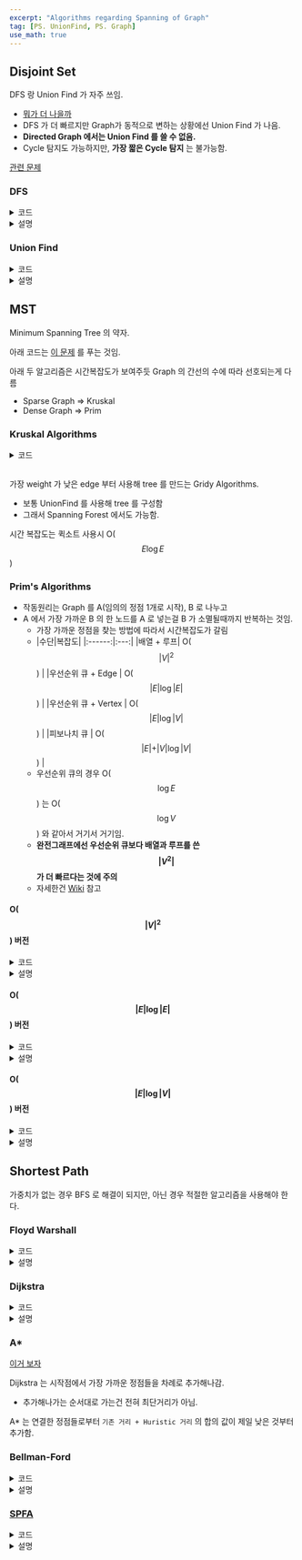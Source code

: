 ```yaml
---
excerpt: "Algorithms regarding Spanning of Graph"
tag: [PS. UnionFind, PS. Graph]
use_math: true
---
```


## Disjoint Set

DFS 랑 Union Find 가 자주 쓰임.
+ [뭐가 더 나을까](https://stackoverflow.com/questions/28398101/union-find-or-dfs-which-one-is-better-to-find-connected-component)
+ DFS 가 더 빠르지만 Graph가 동적으로 변하는 상황에선 Union Find 가 나음.
+ __Directed Graph 에서는 Union Find 를 쓸 수 없음.__
+ Cycle 탐지도 가능하지만, __가장 짧은 Cycle 탐지__ 는 불가능함.

[관련 문제](https://www.acmicpc.net/submit/9466/40529687)

### DFS

<details> 
<summary>코드</summary> 
{% highlight c++ %}

vector<int> lines[MAX_IN];
bool stTB[MAX_IN]; bool edTB[MAX_IN];

void DFS(int cur)
{
	stTB[cur] = true;

	for (auto l : lines[cur])
	{
		if (!stTB[l])      // 방문한 노드가 아닐 때만 DFS() 를 함
			DFS(l);
		else if (!edTB[l]) // 현재 노드에서 탐색이 안끝났는데 돌아왔다면 Cyle
			;// detect
	}
	
	edTB[cur] = true;      // 현재 노드에서의 탐색 완료
}

{% endhighlight c++ %}
</details>

<details> 
<summary>설명</summary>
<div markdown="1">
<br/>

O($$N$$) 에 끝나며 정적인 그래프에서 사용가능하다.

DFS 에서 Edge 는 4가지 종류가 있다.
+ DFS Search Tree 구성을 위해 사용된 Edge, 
+ Backward Edge : DFS Search Tree 상에서 Parent Node 로 향하는 Edge
+ Forward Edge : DFS Search Tree 상에서 Child Node 로 향하는 Edge
+ Cross Edge : 서로 다른 DFS Search Tree 를 연결하거나 Parent/Child 가 아닌 Node 간을 연결하는 Edge

Backward Edge 가 있으면 Cycle 이 있으며 그 역도 성립한다.
+ ```stTB[] == true && edTB[] == false``` 의 조건이 바로 그것
+ __가장 짧은 Cycle 을 탐색하는건 보장되지 않는다.__ Forward Edge 를 거쳐서 Backward Edge 를 지날 가능성이 있으나 이 경우는 탐색하지 않기 때문이다.

DFS 를 단순히 Visit 체크로 구현하는 경우도 있다.
+ Birected Graph 의 경우는 방문체크로도 Cycle 을 찾아낼 수 있다.
+ __Directed Graph 인 경우는 Visit 된 노드가 꼭 Cycle 을 보장하지 않는다.__ 

</div>
</details>


### Union Find

<details> 
<summary>코드</summary> 
{% highlight c++ %}

int rootTB[MAX_IN], rankTB[MAX_IN];
void Init(int n)
{
	for(int i = 0; i <=n; i++) rootTB[i] = i;
	fill(rankTB, rankTB+n+1, 0);
}

int Find(int a)
{
	if (rootTB[a] == a) return a;
	return rootTB[a] = Find(rootTB[a]);
}

bool Union(int from, int to)
{
	from = Find(from);
	to = Find(to);
	if (from == to) return false;
	if(rankTB[to] < rankTB[from]) swap(from, to);
	if(rankTB[to] == rankTB[from]) rankTB[to]++;
	rootTB[from] = to;
	return true;
}

{% endhighlight %}
</details>

<details> 
<summary>설명</summary>
<div markdown="1">
<br/>

여기서 시간복잡도는 보통 $$N$$ 번의 ```Union()``` 후에 ```Find()``` 연산을 할 때의 Amortized Time Complexity 를 구한다.

총 시간복잡도는 아래의 두 최적화를 모두 하면 O([$$\alpha(N)$$](https://en.wikipedia.org/wiki/Ackermann_function)), 모두 안하면 O($$N$$) 이 된다.
+ Rank Optimization
  + Rank 가 합쳐진 Tree 의 최대 깊이를 의미함.
  + Append a root of shallow tree to a root of deeper one in ```Union()```.
  + 알고리즘 특성 상 최소 이진트리의 크기를 유지하게 되어 Amortized O($$\log{\mathrm{N}}$$) 을 만듬 
+ Path Compression
  + 각 정점의 ```rootTB[]``` 는 현재 구성한 Tree 의 Root 만을 저장시키는 것.
  + 이것만 사용시 O($$M\log(N)$$) 이라함. [SE](https://cs.stackexchange.com/questions/48649/complexity-of-union-find-with-path-compression-without-rank), [Prinston 수업 PPT](https://www.cs.princeton.edu/~wayne/kleinberg-tardos/pdf/UnionFind.pdf)
+ 자세한건 [Samsung SW 블로그](https://www.secmem.org/blog/2021/04/19/Union-Find-Time-Complexity-Proof/) , [Wiki](https://en.wikipedia.org/wiki/Disjoint-set_data_structure) 참고

+ 근데 둘다 하면 오버헤드 때문에 더 느려질 가능성이 커지고, 대체로 더 빠른 Path Compression 만 적용하는 경우가 많음.

</div>
</details>


## MST

Minimum Spanning Tree 의 약자. 

아래 코드는 [이 문제](https://www.acmicpc.net/problem/1197) 를 푸는 것임.

아래 두 알고리즘은 시간복잡도가 보여주듯 Graph 의 간선의 수에 따라 선호되는게 다름
+ Sparse Graph => Kruskal
+ Dense Graph => Prim

### Kruskal Algorithms 

<details> 
<summary>코드</summary> 

{% highlight c++ %}

int main()
{
	int v, e;
	cin >> v >> e;

	for (int i = 0; i < e; i++)
	{
		int a, b, c;
		cin >> a >> b >> c;
		lines[i] = { a, b, c };
	}
	sort(lines, lines + e, [](E& a, E& b) { return a.w < b.w; });
	
	int ans = 0;
	Init(v);
	for (int i = 0; i < e; i++)
		if (Union(lines[i].a, lines[i].b))
			ans += lines[i].w;
	cout << ans;
}

{% endhighlight %} 
</details>

<br/>

가장 weight 가 낮은 edge 부터 사용해 tree 를 만드는 Gridy Algorithms.
+ 보통 UnionFind 를 사용해 tree 를 구성함
+ 그래서 Spanning Forest 에서도 가능함.

시간 복잡도는 퀵소트 사용시 O($$E\log{E}$$)


### Prim's Algorithms

+ 작동원리는 Graph 를 A(임의의 정점 1개로 시작), B 로 나누고
+ A 에서 가장 가까운 B 의 한 노드를 A 로 넣는걸 B 가 소멸될때까지 반복하는 것임.
  + 가장 가까운 정점을 찾는 방법에 따라서 시간복잡도가 갈림
  + |수단|복잡도|
   |:------:|:---:|
    |배열 + 루프| O($$\vert V \vert ^ 2 $$) |
    |우선순위 큐 + Edge   | O($$\vert E \vert \log{\vert E \vert }$$) |
    |우선순위 큐 + Vertex | O($$\vert E \vert \log{\vert V \vert }$$) |
    |피보나치 큐               | O($$\vert E \vert + \vert V \vert \log{\vert V \vert }$$)  |   
  + 우선순위 큐의 경우 O($$\log{E}$$) 는 O($$\log{V}$$) 와 같아서 거기서 거기임.
  + __완전그래프에선 우선순위 큐보다 배열과 루프를 쓴 $$\vert V^2 \vert $$ 가 더 빠르다는 것에 주의__
  + 자세한건 [Wiki](https://en.wikipedia.org/wiki/Prim%27s_algorithm#Time_complexity) 참고

#### O($$\vert V \vert ^2 $$) 버전

<details> 
<summary>코드</summary> 
{% highlight c++ %}

struct E { int d, w; };
vector<E> lines[100001]; int prim[100001]; 
bool bSelected[100001];

int main()
{
	fastio;

	int v, e;
	cin >> v >> e;
	
	for (int i = 0; i < e; i++)
	{
		int a, b, c;
		cin >> a >> b >> c;
		lines[a].push_back({ b, c });
		lines[b].push_back({ a, c });
	}
	
	fill(prim, prim + v+1, 1e9); 
	prim[1] = 0;
	
	int ans = 0;
	for (int i = 1; i <= v; i++)
	{
		int cur = -1, min_w = 1e9;
		for (int j = 1; j <= v; j++)
		{
			if (!bSelected[j] && min_w > prim[j])
			{
				cur = j; 
				min_w = prim[j];
			}
		}
		if (cur < 0) break; // not spanning
		ans += min_w;
		bSelected[cur] = true;
		for (auto& l : lines[cur])
			prim[l.d] = min(prim[l.d], l.w);
	}
	cout << ans;
}

{% endhighlight %}
</details>

<details> 
<summary>설명</summary>
<div markdown="1">
<br/>
완전 그래프에 가까울수록 큐를 쓰는 버전보다 이 버전이 더 빠름에 주의하자.
</div>
</details>

#### O($$\vert E \vert \log{\vert E \vert }$$) 버전

<details> 
<summary>코드</summary> 
{% highlight c++ %}

struct E { int d, w; };
namespace std {

	template<> struct greater<E> {
		bool operator()(const E& a, const E& b) const { return a.w > b.w; }
	};
}
vector<E> lines[100001];
bool bSelected[100001];

int main()
{
	int v, e;
	cin >> v >> e;

	int a, b, c;
	for (int i = 0; i < e; i++)
	{
		cin >> a >> b >> c;
		lines[a].push_back({ b, c });
		lines[b].push_back({ a, c });
	}
	
	int ans = 0;
	priority_queue<E, vector<E>, greater<E>> q; q.push({ 1, 0 });
	for (int i = 1; i <= v && !q.empty(); )  // 최대 갯수만큼 합쳤으면 q 비우기 생략용
	{
		if (bSelected[q.top().d]) {   // q 에 이전 vertex 의 edge 들이 있어 필수
			q.pop(); 
			continue;
		}
		bSelected[q.top().d] = true;
		ans += q.top().w;
		i++;
		
		// 아래에서 queue update 하면 top 이 달리질 수 도 있으니 실수 방지; ranged for loop 에서는 상관 없다.
		int cur = q.top().d; 
		for (auto& l : lines[cur])
			if (!bSelected[l.d])  // 없어도 되는데 약간 느려짐
				q.push(l);

		// if(i <= v && q.empty()) not spanning
	}
	cout << ans;
}

{% endhighlight %}
</details>

<details> 
<summary>설명</summary>
<div markdown="1">
<br/>
Min Priority Queue 에 Edge 를 저장함
+ 선택된 vertex 마다 priority queue 에 연결된 edge 를 넣음.
+ queue 의 값을 꺼내면서 지금까지 합치지 않은 가장 가까운 vertex 를 추가함.

사소한 팁으로
+ 이때 이전 vertex 에서 넣은 edge 가 __계속 누적되기 때문에__ 중복여부를 꼭 체크해야함.
+ edge 를 넣을때 중복여부를 체크하면 약간 빨라짐.
+ 정점 수만큼 루프를 도는건 priority queue 에  남은걸 다 비울 필요 없게하는 용도임.

시간복잡도는 queue 를 완전히 비우고, edge 를 넣을 때 중복여부를 체크하지 않는다면, $$\vert E \vert$$ 번 queue 에서 넣고 빼야함. 그러므로 O($$\vert E \vert \log{\vert E \vert }$$)
</div>
</details>


#### O($$\vert E \vert \log{\vert V \vert }$$) 버전


<details> 
<summary>코드</summary> 
{% highlight c++ %}

PQ<int, MAX_IN> q;

int main()
{
	int v, e;
	cin >> v >> e;

	int a, b, c;
	for (int i = 0; i < e; i++)
	{
		cin >> a >> b >> c;
		lines[a].push_back({ b, c });
		lines[b].push_back({ a, c });
	}
	
	for (int i = 0; i < v; i++) q.Push(10000000);  // 모든 정점을 미리 넣어놓음
	q.keys[1].v = 0; q.DecreaseKey(q.keys[1]);  // 정점 하나만 갈수 있도록 해놓음
	
	int ans = 0;
	while (!q.Empty())  // 넣는건 없고 빼는것만 있어 v 번 반복.
	{
		int cur = q.TopKey();
		ans += q.Pop();
		for (auto& l : lines[cur])
		{
			q.keys[l.d].v = min(q.keys[l.d].v, l.w);   // 선택된 정점의 간선으로 연결된 정점의 비용을 업데이트 후
			q.DecreaseKey(q.keys[l.d]);   // 우선순위 큐를 업데이트
		}
	}
	
	cout << ans;
}

{% endhighlight %}
</details>

<details> 
<summary>설명</summary>
<div markdown="1">
<br/>
```PQ``` 는 [여기](https://mona04.github.io/posts/algorithm/algorithms%20concept/Priority-Queue/) 에서 ```DecreaseKey()``` 를 하도록 Max -> Min 으로 교체한 것임.

시간복잡도 설명은 [유튜브](https://youtu.be/-2sDU5kmkNE) 에서 잘 설명해줌.
+ Min Priority Queue 에 Vertex 를 넣고, 하나 빼고 대응되는 Weight 를 최대로 넣어 초기화.
+ Queue 가 빌 때까지 가장 가까운 정점을 꺼내고,
+ 여기와 연결된 간선의 가중치가 기존보다 더 작으면 ```DecreaseKey()``` 함.
+ 모든 간선에 대해서 ```DecreaseKey()``` 를 수행하므로 O($$\vert E \vert \times \log{\vert V \vert}$$) 가 됨.
+ Queue 내에 공간을 전의 방법보다 덜먹는다는게 장점? 

</div>
</details>

## Shortest Path

가중치가 없는 경우 BFS 로 해결이 되지만, 아닌 경우 적절한 알고리즘을 사용해야 한다.

### Floyd Warshall 

<details> 
<summary>코드</summary> 
{% highlight c++ %}

fill(dp[0], dp[100] + 101, 100000000);

... // dp[s][e] = weight of Edge(s, e);

for(int d = 1; d <= n; d++)
	for(int s = 1; s <= n; s++)
		for (int e = 1; e <= n; e++)
			if (dp[s][e] > dp[s][d] + dp[d][e])
				dp[s][e] = dp[s][d] + dp[d][e];

{% endhighlight c++ %}
</details>

<details> 
<summary>설명</summary>
<div markdown="1">
<br/>
모든 가능한 경로에 대해서 가장 짧은 비용을 얻어냄.
+ 경로추적은 ```dp[s][e]``` 를 업데이트 시 ```d``` 값을 넣어주면 됨.
+ 이후 DFS 를 Inorder 로 해주면 됨.

시간복잡도는 O($$\vert N^3 \vert $$) 가 자명함

</div>
</details>


### Dijkstra

<details> 
<summary>코드</summary> 
{% highlight c++ %}

struct E { int d, w; };
namespace std {

	template<> struct greater<E> {
		bool operator()(const E& a, const E& b) const { return a.w > b.w; }
	};
}

vector<E> lines[MAX_IN]; 
int dp[MAX_IN];
int n; // vertex number

void Dijkstra(int start)
{
	fill(dp, dp + n + 1, 1e9);
	priority_queue<E, vector<E>, greater<E>> q;
	dp[start] = 0; q.push({start, 0});

	while (!q.empty())
	{
		E cur = q.top(); q.pop();
		if (dp[cur.d] < cur.w) continue;  // out of updated edge
		for (E& l : lines[cur.d])
		{
			if (dp[cur.d] + l.w < dp[l.d])
			{
				dp[l.d] = dp[cur.d] + l.w;
				q.push({ l.d, dp[l.d] });
			}
		}
	}
}

{% endhighlight c++ %}
</details>

<details> 
<summary>설명</summary>
<div markdown="1">
<br/>

Dijkstra 를 수행하면 시작점으로부터 __나머지 모든 정점에 대한 거리가 구해짐__

작동 방법은 Gridy + DP 가 같이 사용됨
+ 시작점을 제외한 모든 점까지의 거리( ```dp[]``` )를 무한대로 지정함
+ 방문하지 않은 모든 정점 중에서 가까운 정점 ```s``` 을 남은 정점이 없을 때까지 선택함. 
  +  ```s``` 와 연결된 정점 ```t``` 마다,  ```dp[t] = min(dp[t], dp[s] + weight of s->t )``` 를 수행함.
  + 그러면 ```dp``` 는 지금까지 방문한 정점들에 대해서 나머지 정점들의 가장 짧은 길이를 저장하고 있음. 이 중 가장 가까운 정점은 지금까지 선택된 정점 다음으로 가까운 정점이 되며 Gridy 를 반복하게 됨.

가까운 정점 ```s``` 를 선택하는 방법을 최적화 하는 과정에서 Prim's Algorithms 과 같은 이슈를 가짐.
+ 위 코드는 Priority Queue 에서 현재까지 연결된 모든 간선을 관리한 것.
+  위에서 살펴보았듯 Priority Queue 에서 모든 정점을 관리하며 ```DecreaseKey()``` 를 수행할 수도 있음.

</div>
</details>

### A*

[이거 보자](http://www.gisdeveloper.co.kr/?p=3897)

Dijkstra 는 시작점에서 가장 가까운 정점들을 차례로 추가해나감.
+ 추가해나가는 순서대로 가는건 전혀 최단거리가 아님.

A* 는 연결한 정점들로부터  ```기존 거리 + Huristic 거리``` 의 합의 값이 제일 낮은 것부터 추가함.



### Bellman-Ford

<details> 
<summary>코드</summary> 
{% highlight c++ %}

struct E { int d, w; };

vector<E> lines[501];
int n; // vertex number

const int MAX_IN = 501;
long long distTB[MAX_IN];

bool bellman(int start) 
{
	fill(distTB, distTB + n + 1, 1e9);
	distTB[start] = 0;
	bool updated = false;
	for (int i = 0; i < n; i++)
	{
		updated = false;
		for (int s = 1; s <= n; s++) 
		{
			if (distTB[s] == 1e9) continue;
			for (auto& l : lines[s]) 
				if (distTB[l.d] > distTB[s] + l.w) 
				{
					distTB[l.d] = distTB[s] + l.w; // edge relaxation
					updated = true;
				}
		}
		if (updated == false) break;
	}
	return updated != true;
}

{% endhighlight c++ %}
</details>

<details> 
<summary>설명</summary>
<div markdown="1">
<br/>

다익스트라에서는 사이클 내의 거리가 음수가 되면 무한루프를 돌게된다. 벨만 포드 알고리즘은 그렇지 않으며 그러한 사이클을 탐지해낼 수도 있다. 

아이디어는 Edge Relaxation 이 가능한 경우의 수가 최대 $$V-1$$ 번이 정상적이고 그 이상이 되면 무한루프라는 것이다. 왜냐하면 다른 정점을 경유해서 거리가 변할 수 있는 경우의 수는 정점 간 간선의 갯수이기 때문이다. 그래서 정점을 점차 추가하면서 추가된 정점과 연결된 모든 간선에 대해서 Edge Relaxation 을 하고, 마지막으로 정점을 추가했을 때도 Edge Relaxation 이 일어나면 Cycle 이라고 알린다.

시작점이 없이 그냥 그래프에서 음수 사이클을 찾을 때도 사용할 수 있다. 이땐 시작점의 거리만 0 으로 초기화 하는게 아니라 모든 정점의 거리를 똑같이 초기화 한 뒤 탐색을 시작하면 된다. [문제](https://mona04.github.io/posts/algorithm/boj-gold/BOJ-1865%29-%EC%9B%9C%ED%99%80/), [풀이](https://mona04.github.io/posts/algorithm/boj-gold/BOJ-1865%29-웜홀/)

시간복잡도는 $$O(\vert V \vert \vert E \vert)$$ 이다.

</div>
</details>


### [SPFA](https://en.wikipedia.org/wiki/Shortest_Path_Faster_Algorithm)

<details> 
<summary>코드</summary> 
{% highlight c++ %}

struct E { int d, w; };
vector<E> lines[501];
int n; // vertex number

const int MAX_IN = 501;
bool inQ[MAX_IN]; 
long long distTB[MAX_IN], visitTB[MAX_IN];

bool SPFA(int start) 
{
	fill(distTB, distTB + n+1, 1e9);
	queue<int> q;

	q.push(start);  inQ[start] = true;
	distTB[start] = 0; visitTB[start]++;
	
	while (!q.empty()) {
		int cur = q.front(); q.pop(); inQ[cur] = false;
	
		for (auto& l : lines[cur]) 
		{
			if (distTB[l.d] > distTB[cur] + l.w) 
			{
				distTB[l.d] = distTB[cur] + l.w;  // edge relaxation
				if (!inQ[l.d]) {
					q.push(l.d); inQ[l.d] = true;
					if (++visitTB[l.d] >= n)
						return false;
				}
			}
		}
	}
	
	return true;
}

{% endhighlight c++ %}
</details>

<details> 
<summary>설명</summary>
<div markdown="1">
<br/>

벨만포드 알고리즘의 빠른버전. 최악의 시간복잡도는 $$O(\vert V \vert \vert E \vert)$$ 으로 동일하지만 평균 시간복잡도가 실험 결과 상  $$O(\vert E \vert)$$ 이라고 한다. 위키가 그렇게 어려운 내용도 없으니 한번 읽어보자.

</div>
</details>



<br/>